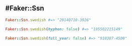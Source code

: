 #Faker::Ssn
----------------

```ruby
Faker::Ssn.swedish #=> "20140710-3926"

Faker::Ssn.swedish(hyphen: false) #=> "195502215149"

Faker::Ssn.swedish(full_year: false) #=> "910307-4508"
```
